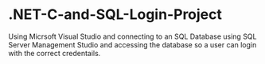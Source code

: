 # .NET-C-and-SQL-Login-Project

Using Micrsoft Visual Studio and connecting to an SQL Database using SQL Server Management Studio and accessing the database so a user can login with the correct credentails. 
